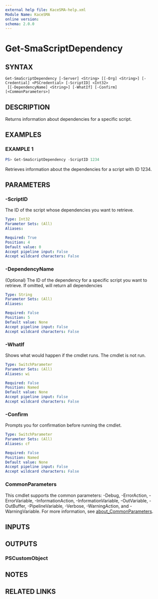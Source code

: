 ```yaml
---
external help file: KaceSMA-help.xml
Module Name: KaceSMA
online version:
schema: 2.0.0
---
```


# Get-SmaScriptDependency

## SYNTAX

```
Get-SmaScriptDependency [-Server] <String> [[-Org] <String>] [-Credential] <PSCredential> [-ScriptID] <Int32>
 [[-DependencyName] <String>] [-WhatIf] [-Confirm] [<CommonParameters>]
```

## DESCRIPTION
Returns information about dependencies for a specific script.

## EXAMPLES

### EXAMPLE 1
```powershell
PS> Get-SmaScriptDependency -ScriptID 1234
```

Retrieves information about the dependencies for a script with ID 1234.

## PARAMETERS

### -ScriptID
The ID of the script whose dependencies you want to retrieve.

```yaml
Type: Int32
Parameter Sets: (All)
Aliases:

Required: True
Position: 4
Default value: 0
Accept pipeline input: False
Accept wildcard characters: False
```

### -DependencyName
(Optional) The ID of the dependency for a specific script you want to retrieve.
If omitted, will return all dependencies

```yaml
Type: String
Parameter Sets: (All)
Aliases:

Required: False
Position: 5
Default value: None
Accept pipeline input: False
Accept wildcard characters: False
```

### -WhatIf
Shows what would happen if the cmdlet runs.
The cmdlet is not run.

```yaml
Type: SwitchParameter
Parameter Sets: (All)
Aliases: wi

Required: False
Position: Named
Default value: None
Accept pipeline input: False
Accept wildcard characters: False
```

### -Confirm
Prompts you for confirmation before running the cmdlet.

```yaml
Type: SwitchParameter
Parameter Sets: (All)
Aliases: cf

Required: False
Position: Named
Default value: None
Accept pipeline input: False
Accept wildcard characters: False
```

### CommonParameters
This cmdlet supports the common parameters: -Debug, -ErrorAction, -ErrorVariable, -InformationAction, -InformationVariable, -OutVariable, -OutBuffer, -PipelineVariable, -Verbose, -WarningAction, and -WarningVariable. For more information, see [about_CommonParameters](http://go.microsoft.com/fwlink/?LinkID=113216).

## INPUTS

## OUTPUTS

### PSCustomObject
## NOTES

## RELATED LINKS

